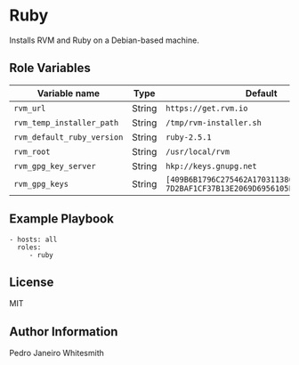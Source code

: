 Ruby
=========

Installs RVM and Ruby on a Debian-based machine.

Role Variables
--------------

| Variable name              | Type   | Default                                                                                |
|----------------------------|--------|----------------------------------------------------------------------------------------|
| `rvm_url`                  | String | `https://get.rvm.io`                                                                   |
| `rvm_temp_installer_path`  | String | `/tmp/rvm-installer.sh`                                                                |
| `rvm_default_ruby_version` | String | `ruby-2.5.1`                                                                           |
| `rvm_root`                 | String | `/usr/local/rvm`                                                                       |
| `rvm_gpg_key_server`       | String | `hkp://keys.gnupg.net`                                                                 |
| `rvm_gpg_keys`             | String | `[409B6B1796C275462A1703113804BB82D39DC0E3, 7D2BAF1CF37B13E2069D6956105BD0E739499BDB]` |

Example Playbook
----------------

    - hosts: all
      roles:
         - ruby

License
-------

MIT

Author Information
------------------

Pedro Janeiro
Whitesmith
